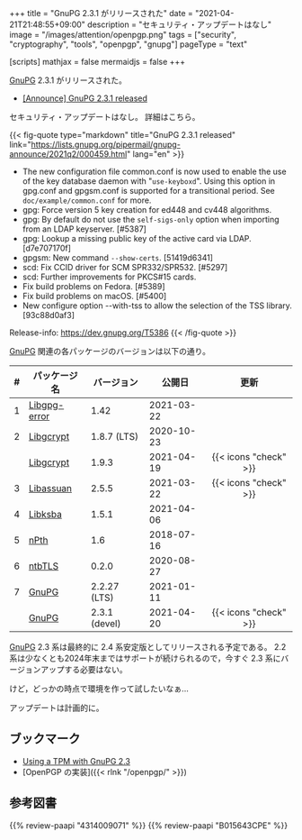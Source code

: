 +++
title = "GnuPG 2.3.1 がリリースされた"
date =  "2021-04-21T21:48:55+09:00"
description = "セキュリティ・アップデートはなし"
image = "/images/attention/openpgp.png"
tags = ["security", "cryptography", "tools", "openpgp", "gnupg"]
pageType = "text"

[scripts]
  mathjax = false
  mermaidjs = false
+++

[GnuPG] 2.3.1 がリリースされた。

- [[Announce] GnuPG 2.3.1 released](https://lists.gnupg.org/pipermail/gnupg-announce/2021q2/000459.html)

セキュリティ・アップデートはなし。
詳細はこちら。

{{< fig-quote type="markdown" title="GnuPG 2.3.1 released" link="https://lists.gnupg.org/pipermail/gnupg-announce/2021q2/000459.html" lang="en" >}}
* The new configuration file common.conf is now used to enable the use of the key database daemon with "`use-keyboxd`".  Using this option in gpg.conf and gpgsm.conf is supported for a transitional period.  See `doc/example/common.conf` for more.
* gpg: Force version 5 key creation for ed448 and cv448 algorithms.
* gpg: By default do not use the `self-sigs-only` option when importing from an LDAP keyserver.  [#5387]
* gpg: Lookup a missing public key of the active card via LDAP. [d7e707170f]
* gpgsm: New command `--show-certs`.  [51419d6341]
* scd: Fix CCID driver for SCM SPR332/SPR532.  [#5297]
* scd: Further improvements for PKCS#15 cards.
* Fix build problems on Fedora.  [#5389]
* Fix build problems on macOS.  [#5400]
* New configure option --with-tss to allow the selection of the TSS library.  [93c88d0af3]

Release-info: https://dev.gnupg.org/T5386
{{< /fig-quote >}}

[GnuPG] 関連の各パッケージのバージョンは以下の通り。

|    # | パッケージ名                                             | バージョン    | 公開日     |         更新          |
| ---: | -------------------------------------------------------- | ------------- | ---------- | :-------------------: |
|    1 | [Libgpg-error](https://gnupg.org/software/libgpg-error/) | 1.42          | 2021-03-22 |                       |
|    2 | [Libgcrypt](https://gnupg.org/software/libgcrypt/)       | 1.8.7 (LTS)   | 2020-10-23 |                       |
|      | [Libgcrypt](https://gnupg.org/software/libgcrypt/)       | 1.9.3         | 2021-04-19 | {{< icons "check" >}} |
|    3 | [Libassuan](https://gnupg.org/software/libassuan/)       | 2.5.5         | 2021-03-22 | {{< icons "check" >}} |
|    4 | [Libksba](https://gnupg.org/software/libksba/)           | 1.5.1         | 2021-04-06 |                       |
|    5 | [nPth](https://gnupg.org/software/npth/)                 | 1.6           | 2018-07-16 |                       |
|    6 | [ntbTLS](https://gnupg.org/software/ntbtls/)             | 0.2.0         | 2020-08-27 |                       |
|    7 | [GnuPG](https://gnupg.org/software/)                     | 2.2.27 (LTS)  | 2021-01-11 |                       |
|      | [GnuPG](https://gnupg.org/software/)                     | 2.3.1 (devel) | 2021-04-20 | {{< icons "check" >}} |

[GnuPG] 2.3 系は最終的に 2.4 系安定版としてリリースされる予定である。
2.2 系は少なくとも2024年末まではサポートが続けられるので，今すぐ 2.3 系にバージョンアップする必要はない。

けど，どっかの時点で環境を作って試したいなぁ...

アップデートは計画的に。

## ブックマーク

- [Using a TPM with GnuPG 2.3](https://gnupg.org/blog/20210315-using-tpm-with-gnupg-2.3.html)
- [OpenPGP の実装]({{< rlnk "/openpgp/" >}})

[GnuPG]: https://gnupg.org/ "The GNU Privacy Guard"
[OpenPGP]: http://openpgp.org/

## 参考図書

{{% review-paapi "4314009071" %}} <!-- 暗号化 プライバシーを救った反乱者たち -->
{{% review-paapi "B015643CPE" %}} <!-- 暗号技術入門 第3版 -->
